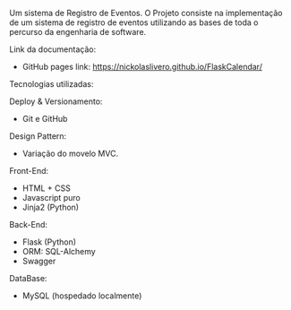 Um sistema de Registro de Eventos.
O Projeto consiste na implementação de um sistema de registro de eventos utilizando as bases de toda o percurso da engenharia de software.
 
Link da documentação:
- GitHub pages link: https://nickolaslivero.github.io/FlaskCalendar/

Tecnologias utilizadas:

Deploy & Versionamento:
   - Git e GitHub

Design Pattern:
   - Variação do movelo MVC.

Front-End:
   - HTML + CSS
   - Javascript puro
   - Jinja2 (Python)
   
Back-End:
   - Flask (Python)
   - ORM: SQL-Alchemy
   - Swagger
   
DataBase:
   - MySQL (hospedado localmente)
